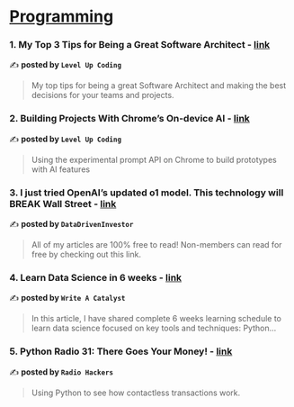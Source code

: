 
<h1><a href=https://medium.com/tag/programming/recommended target="_blank" rel="noopener noreferrer">Programming</a></h1>
<h3>1. My Top 3 Tips for Being a Great Software Architect - <a href="https://medium.com/gitconnected/my-top-3-tips-for-being-a-great-software-architect-173c3755b68b" target="_blank" rel="noopener noreferrer">link</a></h3>

✍️ **posted by `Level Up Coding`**

<blockquote>My top tips for being a great Software Architect and making the best decisions for your teams and projects.</blockquote>

<h3>2. Building Projects With Chrome’s On-device AI - <a href="https://medium.com/gitconnected/building-projects-with-chromes-on-device-ai-4b66a5ec7fc1" target="_blank" rel="noopener noreferrer">link</a></h3>

✍️ **posted by `Level Up Coding`**

<blockquote>Using the experimental prompt API on Chrome to build prototypes with AI features</blockquote>

<h3>3. I just tried OpenAI’s updated o1 model. This technology will BREAK Wall Street - <a href="https://medium.com/datadriveninvestor/i-just-tried-openais-updated-o1-model-this-technology-will-break-wall-street-5f99bcdac976" target="_blank" rel="noopener noreferrer">link</a></h3>

✍️ **posted by `DataDrivenInvestor`**

<blockquote>All of my articles are 100% free to read! Non-members can read for free by checking out this link.</blockquote>

<h3>4. Learn Data Science in 6 weeks - <a href="https://medium.com/write-a-catalyst/learn-data-science-in-6-weeks-14a74adfcfb4" target="_blank" rel="noopener noreferrer">link</a></h3>

✍️ **posted by `Write A Catalyst`**

<blockquote>In this article, I have shared complete 6 weeks learning schedule to learn data science focused on key tools and techniques: Python…</blockquote>

<h3>5. Python Radio 31: There Goes Your Money! - <a href="https://medium.com/radio-hackers/python-radio-31-there-goes-your-money-caca6e527e7e" target="_blank" rel="noopener noreferrer">link</a></h3>

✍️ **posted by `Radio Hackers`**

<blockquote>Using Python to see how contactless transactions work.</blockquote>

